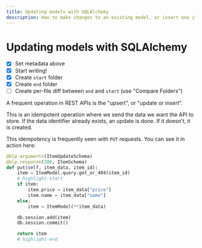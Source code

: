 ```yaml
---
title: Updating models with SQLAlchemy
description: How to make changes to an existing model, or insert one if it doesn't already exist.
---
```


# Updating models with SQLAlchemy

- [x] Set metadata above
- [x] Start writing!
- [x] Create `start` folder
- [x] Create `end` folder
- [ ] Create per-file diff between `end` and `start` (use "Compare Folders")

A frequent operation in REST APIs is the "upsert", or "update or insert".

This is an idempotent operation where we send the data we want the API to store. If the data identifier already exists, an update is done. If it doesn't, it is created.

This idempotency is frequently seen with `PUT` requests. You can see it in action here:

```python title="resources/item.py"
@blp.arguments(ItemUpdateSchema)
@blp.response(200, ItemSchema)
def put(self, item_data, item_id):
    item = ItemModel.query.get_or_404(item_id)
    # highlight-start
    if item:
        item.price = item_data["price"]
        item.name = item_data["name"]
    else:
        item = ItemModel(**item_data)

    db.session.add(item)
    db.session.commit()

    return item
    # highlight-end
```